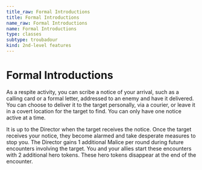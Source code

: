 ```yaml
---
title_raw: Formal Introductions
title: Formal Introductions
name_raw: Formal Introductions
name: Formal Introductions
type: classes
subtype: troubadour
kind: 2nd-level features
---
```


# Formal Introductions

As a respite activity, you can scribe a notice of your arrival, such as a calling card or a formal letter, addressed to an enemy and have it delivered. You can choose to deliver it to the target personally, via a courier, or leave it in a covert location for the target to find. You can only have one notice active at a time.

It is up to the Director when the target receives the notice. Once the target receives your notice, they become alarmed and take desperate measures to stop you. The Director gains 1 additional Malice per round during future encounters involving the target. You and your allies start these encounters with 2 additional hero tokens. These hero tokens disappear at the end of the encounter.

